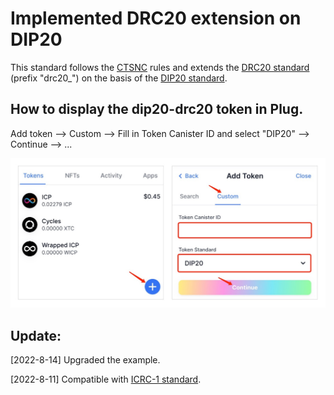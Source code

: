 # Implemented DRC20 extension on DIP20

This standard follows the [CTSNC](https://github.com/iclighthouse/DRC_standards/tree/main/CTSNC) rules and extends the [DRC20 standard](https://github.com/iclighthouse/DRC_standards/tree/main/DRC20) (prefix "drc20_") on the basis of the [DIP20 standard](https://github.com/Psychedelic/DIP20).

## How to display the dip20-drc20 token in Plug.

Add token --> Custom --> Fill in Token Canister ID and select "DIP20" --> Continue --> ...

![Plug](plug-dip20.jpg)

## Update:

[2022-8-14] Upgraded the example.

[2022-8-11] Compatible with [ICRC-1 standard](https://github.com/dfinity/ICRC-1).

   

